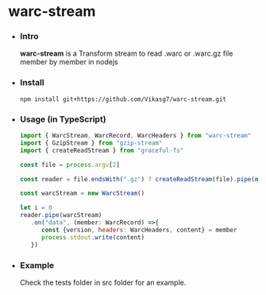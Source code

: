 # warc-stream

- ### Intro  
   **warc-stream** is a Transform stream to read .warc or .warc.gz file member by member in nodejs

- ### Install  
   `npm install git+https://github.com/Vikasg7/warc-stream.git`  

- ### Usage (in TypeScript)  
   ````javascript  
   import { WarcStream, WarcRecord, WarcHeaders } from "warc-stream"
   import { GzipStream } from "gzip-stream"
   import { createReadStream } from "graceful-fs"

   const file = process.argv[2]

   const reader = file.endsWith(".gz") ? createReadStream(file).pipe(new GzipStream()) : createReadStream(file)

   const warcStream = new WarcStream()

   let i = 0
   reader.pipe(warcStream)
      .on("data", (member: WarcRecord) =>{
         const {version, headers: WarcHeaders, content} = member
         process.stdout.write(content)
      })
   ````

- ### Example
   Check the tests folder in src folder for an example.